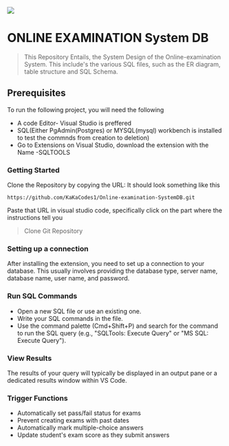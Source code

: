 [![](https://mermaid.ink/img/pako:eNp9kUFqwzAQRa8iZp1cwLtQaxFIncayaSmGMrWntmgsBVlKKXbuXimREyhptfsz72vmSyPUuiFIgEwqsTXYV4r5s-EPRZnznE3TcjmNjL-sHlnCakNoabgw51rs70ouivU2C4xWFqWK0LURwe1TUMJzHUZEFGXKs2Imci7KTREIQzXJ471xN6YlRea206-7BA9BePq2ysQzz4NhcO-9tH9sd4evANXwRYYaJlUFF9-c4j_bQHuqrbf5nGcbLKAn06Ns_HuPoVKB7ainCgLfoPkM4Mlz6KwW36qGxBpHCzDatR0kH7gfvHKHxieO_3WtHlC9aj3r0w9IxJPw?type=png)](https://mermaid.live/edit#pako:eNp9kUFqwzAQRa8iZp1cwLtQaxFIncayaSmGMrWntmgsBVlKKXbuXimREyhptfsz72vmSyPUuiFIgEwqsTXYV4r5s-EPRZnznE3TcjmNjL-sHlnCakNoabgw51rs70ouivU2C4xWFqWK0LURwe1TUMJzHUZEFGXKs2Imci7KTREIQzXJ471xN6YlRea206-7BA9BePq2ysQzz4NhcO-9tH9sd4evANXwRYYaJlUFF9-c4j_bQHuqrbf5nGcbLKAn06Ns_HuPoVKB7ainCgLfoPkM4Mlz6KwW36qGxBpHCzDatR0kH7gfvHKHxieO_3WtHlC9aj3r0w9IxJPw)



# ONLINE EXAMINATION System DB
> This Repository Entails, the System Design of the Online-examination System. This include's the various SQL files, such as the ER diagram, table structure and SQL Schema.

## Prerequisites
 To run the following project, you will need the following
 * A code Editor- Visual Studio is preffered
 * SQL(Either PgAdmin(Postgres) or MYSQL(mysql) workbench is installed to test the commnds from creation to deletion)
 * Go to Extensions on Visual Studio, download the extension with the Name -SQLTOOLS

### Getting Started
Clone the Repository by copying the URL: It should look something like this 
```
https://github.com/KaKaCodes1/Online-examination-SystemDB.git
```
Paste that URL in visual studio code, specifically click on the part where the instructions tell you 
> Clone Git Repository
### Setting up a connection
After installing the extension, you need to set up a connection to your database. 
This usually involves providing the database type, server name, database name, user name, and password.

### Run SQL Commands
* Open a new SQL file or use an existing one.
* Write your SQL commands in the file.
* Use the command palette (Cmd+Shift+P) and search for the command to run the SQL query (e.g., "SQLTools: Execute Query" or "MS SQL: Execute Query").

### View Results
The results of your query will typically be displayed in an output pane or a dedicated results window within VS Code.

### Trigger Functions 
* Automatically set pass/fail status for exams
* Prevent creating exams with past dates
* Automatically mark multiple-choice answers
* Update student's exam score as they submit answers
